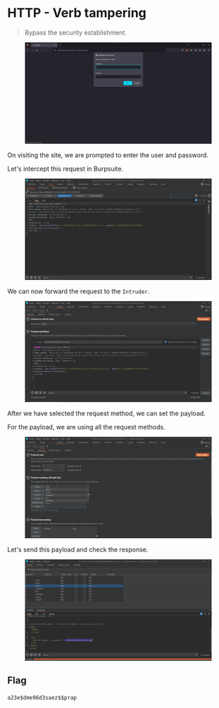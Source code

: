 # HTTP - Verb tampering

> Bypass the security establishment.

<figure><img src="../../.gitbook/assets/1 (103).png" alt=""><figcaption></figcaption></figure>

On visiting the site, we are prompted to enter the user and password.

Let's intercept this request in Burpsuite.

<figure><img src="../../.gitbook/assets/2 (98).png" alt=""><figcaption></figcaption></figure>

We can now forward the request to the `Intruder`.&#x20;

<figure><img src="../../.gitbook/assets/3 (85).png" alt=""><figcaption></figcaption></figure>

After we have selected the request method, we can set the payload.

For the payload, we are using all the request methods.

<figure><img src="../../.gitbook/assets/4 (67).png" alt=""><figcaption></figcaption></figure>

Let's send this payload and check the response.

<figure><img src="../../.gitbook/assets/5 (57).png" alt=""><figcaption></figcaption></figure>

## Flag

```
a23e$dme96d3saez$$prap
```

